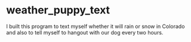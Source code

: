 # weather_puppy_text
I built this program to text myself whether it will rain or snow in Colorado and also to tell myself to hangout with our dog every two hours.
